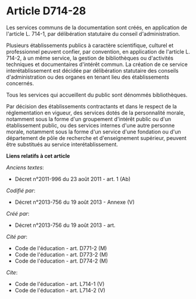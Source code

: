 # Article D714-28

Les services communs de la documentation sont créés, en application de l'article L. 714-1, par délibération statutaire du
conseil d'administration. 

Plusieurs établissements publics à caractère scientifique, culturel et professionnel peuvent confier, par convention, en
application de l'article L. 714-2, à un même service, la gestion de bibliothèques ou d'activités techniques et documentaires
d'intérêt commun. La création de ce service interétablissement est décidée par délibération statutaire des conseils
d'administration ou des organes en tenant lieu des établissements concernés. 

Tous les services qui accueillent du public sont dénommés bibliothèques. 

Par décision des établissements contractants et dans le respect de la réglementation en vigueur, des services dotés de la
personnalité morale, notamment sous la forme d'un groupement d'intérêt public ou d'un établissement public, ou des services
internes d'une autre personne morale, notamment sous la forme d'un service d'une fondation ou d'un département de pôle de
recherche et d'enseignement supérieur, peuvent être substitués au service interétablissement.

**Liens relatifs à cet article**

_Anciens textes_:

  - Décret n°2011-996 du 23 août 2011 - art. 1 (Ab)

_Codifié par_:

  - Décret n°2013-756 du 19 août 2013 -  Annexe (V)

_Créé par_:

  - Décret n°2013-756 du 19 août 2013 - art.

_Cité par_:

  - Code de l'éducation - art. D771-2 (M)
  - Code de l'éducation - art. D773-2 (M)
  - Code de l'éducation - art. D774-2 (M)

_Cite_:

  - Code de l'éducation - art. L714-1 (V)
  - Code de l'éducation - art. L714-2 (V)
